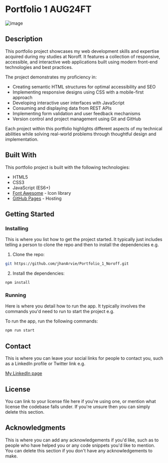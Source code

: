 # Portfolio 1 AUG24FT

![image](https://user-images.githubusercontent.com/52622303/164316813-4b12d99f-aeb7-4069-85cf-e72b3a50ac99.png)

## Description

This portfolio project showcases my web development skills and expertise acquired during my studies at Noroff. It features a collection of responsive, accessible, and interactive web applications built using modern front-end technologies and best practices.

The project demonstrates my proficiency in:

- Creating semantic HTML structures for optimal accessibility and SEO
- Implementing responsive designs using CSS with a mobile-first approach
- Developing interactive user interfaces with JavaScript
- Consuming and displaying data from REST APIs
- Implementing form validation and user feedback mechanisms
- Version control and project management using Git and GitHub

Each project within this portfolio highlights different aspects of my technical abilities while solving real-world problems through thoughtful design and implementation.

## Built With

This portfolio project is built with the following technologies:

- HTML5
- CSS3
- JavaScript (ES6+)
- [Font Awesome](https://fontawesome.com/) - Icon library
- [GitHub Pages](https://pages.github.com/) - Hosting

## Getting Started

### Installing

This is where you list how to get the project started. It typically just includes telling a person to clone the repo and then to install the dependencies e.g.

1. Clone the repo:

```bash
git https://github.com/jhanArvie/Portfolio_1_Noroff.git
```

2. Install the dependencies:

```
npm install
```

### Running

Here is where you detail how to run the app. It typically involves the commands you'd need to run to start the project e.g.

To run the app, run the following commands:

```bash
npm run start
```

## Contact

This is where you can leave your social links for people to contact you, such as a LinkedIn profile or Twitter link e.g.


[My LinkedIn page](https://www.linkedin.com/in/jhan-arvie-boniel/)

## License

You can link to your license file here if you're using one, or mention what license the codebase falls under. If you're unsure then you can simply delete this section.

## Acknowledgments

This is where you can add any acknowledgements if you'd like, such as to people who have helped you or any code snippets you'd like to mention. You can delete this section if you don't have any acknowledgements to make.
